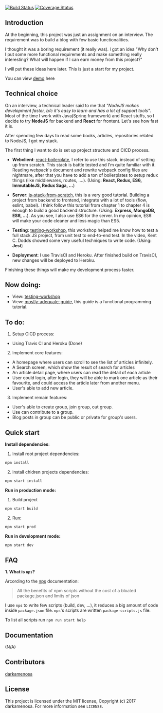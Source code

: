 [![Build Status](https://img.shields.io/travis/darkamenosa/tblog.svg?style=flat-square)](https://travis-ci.org/darkamenosa/tblog)
[![Coverage Status](https://img.shields.io/coveralls/darkamenosa/tblog.svg?style=flat-square)](https://coveralls.io/github/darkamenosa/tblog?branch=master)

## Introduction

At the beginning, this project was just an assignment on an interview. The requirement was to build a blog with few basic functionalities.

I thought it was a boring requirement (it really was). I got an idea "Why don't I put some more functional requirements and make something really interesting? What will happen if I can earn money from this project?"

I will put these ideas here later. This is just a start for my project.

You can view [demo](https://darkamenosa-tblog.herokuapp.com/) here

## Technical choice

On an interview, a technical leader said to me that *"NodeJS makes development faster, b/c it's easy to learn and has a lot of support tools"*. Most of the time I work with Java(Spring framework) and React stuffs, so I decide to try **NodeJS** for backend and **React** for frontent. Let's see how fast it is.

After spending few days to read some books, articles, repositories related to NodeJS, I got my stack.

The first thing I want to do is set up project structure and CICD process. 

- **Webclient**: [react-boilerplate](https://github.com/react-boilerplate/react-boilerplate), I refer to use this stack, instead of setting up from scratch. This stack is battle tested and I'm quite familiar with it. Reading webpack's document and rewrite webpack config files are nightmare, after that you have to add a ton of boilerplates to setup redux things (like middlewares, routes, ....). (Using: **React, Redux, ES6, ImmutableJS, Redux Saga, ...**)


- **Server**: [js-stack-from-scratch](https://github.com/verekia/js-stack-from-scratch), this is a very good tutorial. Building a project from backend to frontend, integrate with a lot of tools (flow, eslint, babel). I think follow this tutorial from chapter 1 to chapter 4 is enough to build a good backend structure. (Using: **Express, MongoDB, ES6, ...**). As you see, I also use ES6 for the server. In my opinion, ES6 will make your code cleaner and less magic than ES5.

- **Testing**: [testing-workshop](https://github.com/kentcdodds/testing-workshop), this workshop helped me know how to test a full stack JS project, from unit test to end-to-end test. In the video, Kent C. Dodds showed some very useful techniques to write code. (Using: **Jest**)

- **Deployment**: I use TravisCI and Heroku. After finished build on TravisCI, new changes will be deployed to Heroku.

Finishing these things will make my development process faster.


## Now doing:

- View: [testing-workshop](https://github.com/kentcdodds/testing-workshop)
- View: [mostly-adequate-guide](https://github.com/MostlyAdequate/mostly-adequate-guide), this guide is a functional programming tutorial.

## To do:

1. Setup CICD process:

- Using Travis CI and Heroku (Done)

2. Implement core features:

- A homepage where users can scroll to see the list of articles infinitely.
- A Search screen, which show the result of search for articles
- An article detail page, where users can read the detail of each article
- User could login, after login, they will be able to mark one article as their favourite, and could access the article later from another menu.
- User's able to add new article.


3. Implement remain features:
    
- User's able to create group, join group, out group.
- Use can contribute to a group. 
- Blog posts in group can be public or private for group's users.

## Quick start

**Install dependencies:** 

1. Install root project dependencies:
```js
npm install
```
2. Install chidren projects dependencies:

```js
npm start install
```

**Run in production mode:**

1. Build project
```js
npm start build
```

2. Run: 
```js 
npm start prod
```

**Run in development mode:**
```js
npm start dev
```


## FAQ

**1. What is `nps`?**

Arcording to the [nps](https://github.com/kentcdodds/nps) documentation:
> All the benefits of npm scripts without the cost of a bloated package.json and limits of json

I use `nps` to write few scripts (build, dev, ...), it reduces a big amount of code inside `package.json` file. `nps`'s scripts are written `package-scripts.js` file.

To list all scripts run `npm run start help`

## Documentation

(N/A)

## Contributors

[darkamenosa](https://github.com/darkamenosa/)

## License

This project is licensed under the MIT license, Copyright (c) 2017 darkamenosa. 
For more information see `LICENSE`.

